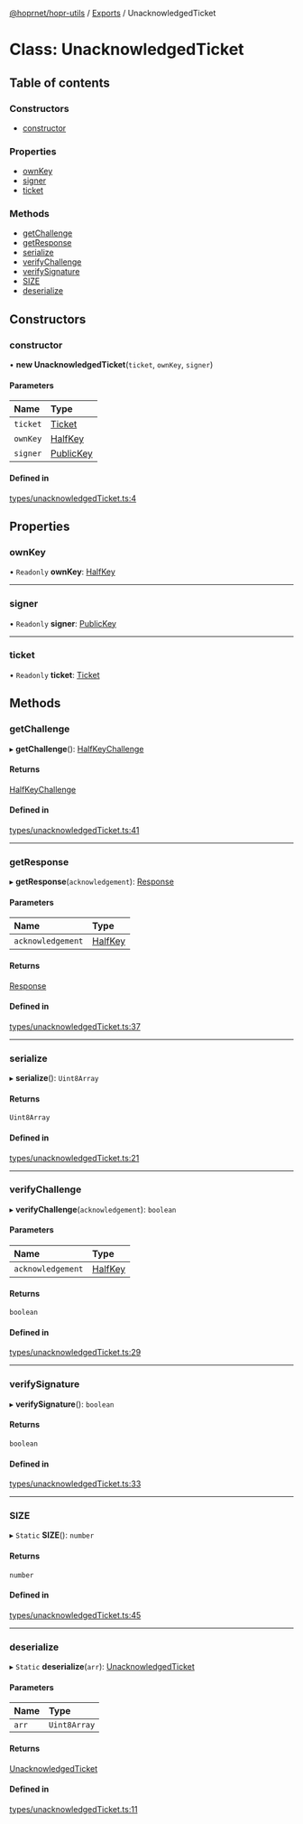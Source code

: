 [@hoprnet/hopr-utils](../README.md) / [Exports](../modules.md) / UnacknowledgedTicket

# Class: UnacknowledgedTicket

## Table of contents

### Constructors

- [constructor](unacknowledgedticket.md#constructor)

### Properties

- [ownKey](unacknowledgedticket.md#ownkey)
- [signer](unacknowledgedticket.md#signer)
- [ticket](unacknowledgedticket.md#ticket)

### Methods

- [getChallenge](unacknowledgedticket.md#getchallenge)
- [getResponse](unacknowledgedticket.md#getresponse)
- [serialize](unacknowledgedticket.md#serialize)
- [verifyChallenge](unacknowledgedticket.md#verifychallenge)
- [verifySignature](unacknowledgedticket.md#verifysignature)
- [SIZE](unacknowledgedticket.md#size)
- [deserialize](unacknowledgedticket.md#deserialize)

## Constructors

### constructor

• **new UnacknowledgedTicket**(`ticket`, `ownKey`, `signer`)

#### Parameters

| Name | Type |
| :------ | :------ |
| `ticket` | [Ticket](ticket.md) |
| `ownKey` | [HalfKey](halfkey.md) |
| `signer` | [PublicKey](publickey.md) |

#### Defined in

[types/unacknowledgedTicket.ts:4](https://github.com/hoprnet/hoprnet/blob/master/packages/utils/src/types/unacknowledgedTicket.ts#L4)

## Properties

### ownKey

• `Readonly` **ownKey**: [HalfKey](halfkey.md)

___

### signer

• `Readonly` **signer**: [PublicKey](publickey.md)

___

### ticket

• `Readonly` **ticket**: [Ticket](ticket.md)

## Methods

### getChallenge

▸ **getChallenge**(): [HalfKeyChallenge](halfkeychallenge.md)

#### Returns

[HalfKeyChallenge](halfkeychallenge.md)

#### Defined in

[types/unacknowledgedTicket.ts:41](https://github.com/hoprnet/hoprnet/blob/master/packages/utils/src/types/unacknowledgedTicket.ts#L41)

___

### getResponse

▸ **getResponse**(`acknowledgement`): [Response](response.md)

#### Parameters

| Name | Type |
| :------ | :------ |
| `acknowledgement` | [HalfKey](halfkey.md) |

#### Returns

[Response](response.md)

#### Defined in

[types/unacknowledgedTicket.ts:37](https://github.com/hoprnet/hoprnet/blob/master/packages/utils/src/types/unacknowledgedTicket.ts#L37)

___

### serialize

▸ **serialize**(): `Uint8Array`

#### Returns

`Uint8Array`

#### Defined in

[types/unacknowledgedTicket.ts:21](https://github.com/hoprnet/hoprnet/blob/master/packages/utils/src/types/unacknowledgedTicket.ts#L21)

___

### verifyChallenge

▸ **verifyChallenge**(`acknowledgement`): `boolean`

#### Parameters

| Name | Type |
| :------ | :------ |
| `acknowledgement` | [HalfKey](halfkey.md) |

#### Returns

`boolean`

#### Defined in

[types/unacknowledgedTicket.ts:29](https://github.com/hoprnet/hoprnet/blob/master/packages/utils/src/types/unacknowledgedTicket.ts#L29)

___

### verifySignature

▸ **verifySignature**(): `boolean`

#### Returns

`boolean`

#### Defined in

[types/unacknowledgedTicket.ts:33](https://github.com/hoprnet/hoprnet/blob/master/packages/utils/src/types/unacknowledgedTicket.ts#L33)

___

### SIZE

▸ `Static` **SIZE**(): `number`

#### Returns

`number`

#### Defined in

[types/unacknowledgedTicket.ts:45](https://github.com/hoprnet/hoprnet/blob/master/packages/utils/src/types/unacknowledgedTicket.ts#L45)

___

### deserialize

▸ `Static` **deserialize**(`arr`): [UnacknowledgedTicket](unacknowledgedticket.md)

#### Parameters

| Name | Type |
| :------ | :------ |
| `arr` | `Uint8Array` |

#### Returns

[UnacknowledgedTicket](unacknowledgedticket.md)

#### Defined in

[types/unacknowledgedTicket.ts:11](https://github.com/hoprnet/hoprnet/blob/master/packages/utils/src/types/unacknowledgedTicket.ts#L11)
